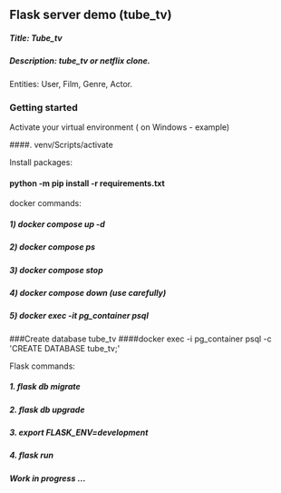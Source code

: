 ## Flask server demo (tube_tv)

##### Title: Tube_tv
##### Description: tube_tv or netflix clone.
Entities: User, Film, Genre, Actor.

### Getting started

Activate your virtual environment ( on Windows - example)

####. venv/Scripts/activate 

Install packages:
#### python -m pip install -r requirements.txt


docker commands:
##### 1) docker compose up -d
##### 2) docker compose ps
##### 3) docker compose stop
##### 4) docker compose down (use carefully)
##### 5) docker exec -it pg_container psql


###Create database tube_tv
####docker exec -i pg_container psql -c 'CREATE DATABASE tube_tv;'

Flask commands:
##### 1. flask db migrate
##### 2. flask db upgrade 
##### 3. export FLASK_ENV=development
##### 4. flask run

#### _Work in progress_ ...
